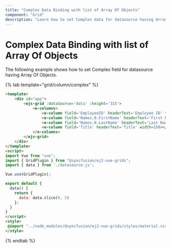 ```yaml
---
title: "Complex Data Binding with list of Array Of Objects"
component: "Grid"
description: "Learn how to set Complex data for datasource having Array Of Objects."
---
```


# Complex Data Binding with list of Array Of Objects

The following example shows how to set Complex field for datasource having Array Of Objects.

{% tab template="grid/column/complex" %}

```html
<template>
    <div id="app">
        <ejs-grid :dataSource='data' :height='315'>
            <e-columns>
                <e-column field='EmployeeID' headerText='Employee ID' textAlign='Right' width=120></e-column>
                <e-column field='Names.0.FirstName' headerText='First Name' width=120></e-column>
                <e-column field='Names.0.LastName' headerText='Last Name' width=120></e-column>
                <e-column field='Title' headerText='Title' width=150></e-column>
            </e-columns>
        </ejs-grid>
    </div>
</template>
<script>
import Vue from "vue";
import { GridPlugin } from "@syncfusion/ej2-vue-grids";
import { data } from './datasource.js';

Vue.use(GridPlugin);

export default {
  data() {
    return {
      data: data.slice(0, 5)
    };
  }
}
</script>
<style>
 @import "../node_modules/@syncfusion/ej2-vue-grids/styles/material.css";
</style>
```

{% endtab %}